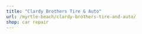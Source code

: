 ```yaml
---
title: "Clardy Brothers Tire & Auto"
url: /myrtle-beach/clardy-brothers-tire-and-auto/
shop: car repair
---
```

